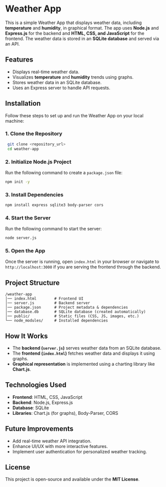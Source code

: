 # Weather App

This is a simple Weather App that displays weather data, including **temperature** and **humidity**, in graphical format. The app uses **Node.js** and **Express.js** for the backend and **HTML, CSS, and JavaScript** for the frontend. The weather data is stored in an **SQLite database** and served via an API.

## Features

- Displays real-time weather data.
- Visualizes **temperature** and **humidity** trends using graphs.
- Stores weather data in an SQLite database.
- Uses an Express server to handle API requests.

## Installation

Follow these steps to set up and run the Weather App on your local machine:

### 1. Clone the Repository

```sh
 git clone <repository_url>
 cd weather-app
```

### 2. Initialize Node.js Project

Run the following command to create a `package.json` file:

```sh
npm init -y
```

### 3. Install Dependencies

```sh
npm install express sqlite3 body-parser cors
```

### 4. Start the Server

Run the following command to start the server:

```sh
node server.js
```

### 5. Open the App

Once the server is running, open `index.html` in your browser or navigate to `http://localhost:3000` if you are serving the frontend through the backend.

## Project Structure

```
/weather-app
│── index.html        # Frontend UI
│── server.js         # Backend server
│── package.json      # Project metadata & dependencies
│── database.db       # SQLite database (created automatically)
│── public/           # Static files (CSS, JS, images, etc.)
└── node_modules/     # Installed dependencies
```

## How It Works

- The **backend (****`server.js`****)** serves weather data from an SQLite database.
- The **frontend (****`index.html`****)** fetches weather data and displays it using graphs.
- **Graphical representation** is implemented using a charting library like **Chart.js**.

## Technologies Used

- **Frontend**: HTML, CSS, JavaScript
- **Backend**: Node.js, Express.js
- **Database**: SQLite
- **Libraries**: Chart.js (for graphs), Body-Parser, CORS

## Future Improvements

- Add real-time weather API integration.
- Enhance UI/UX with more interactive features.
- Implement user authentication for personalized weather tracking.

## License

This project is open-source and available under the **MIT License**.

